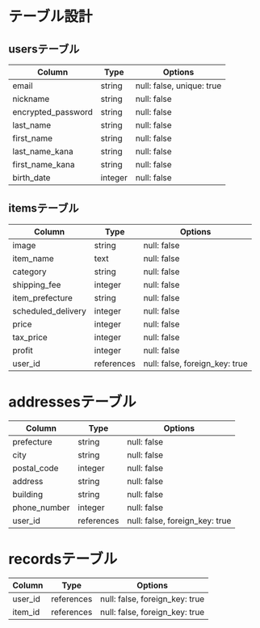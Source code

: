 # テーブル設計

##  usersテーブル

| Column             | Type    | Options                   |
| ------------------ | ------- | ------------------------- |
| email              | string  | null: false, unique: true |
| nickname           | string  | null: false               |
| encrypted_password | string  | null: false               |
| last_name          | string  | null: false               |
| first_name         | string  | null: false               |
| last_name_kana     | string  | null: false               |
| first_name_kana    | string  | null: false               |
| birth_date         | integer | null: false               |



##  itemsテーブル

| Column             | Type       | Options                        |
| ------------------ | ---------- | ------------------------------ |
| image              | string     | null: false                    |
| item_name          | text       | null: false                    |
| category           | string     | null: false                    |
| shipping_fee       | integer    | null: false                    |
| item_prefecture    | string     | null: false                    |
| scheduled_delivery | integer    | null: false                    |
| price              | integer    | null: false                    |
| tax_price          | integer    | null: false                    |
| profit             | integer    | null: false                    |
| user_id            | references | null: false, foreign_key: true |



#  addressesテーブル

| Column             | Type       | Options                        |
| ------------------ | ---------- | ------------------------------ |
| prefecture         | string     | null: false                    |
| city               | string     | null: false                    |
| postal_code        | integer    | null: false                    |
| address            | string     | null: false                    |
| building           | string     | null: false                    |
| phone_number       | integer    | null: false                    |
| user_id            | references | null: false, foreign_key: true |


#  recordsテーブル

| Column             | Type       | Options                        |
| ------------------ | ---------- | ------------------------------ |
| user_id            | references | null: false, foreign_key: true |
| item_id            | references | null: false, foreign_key: true |